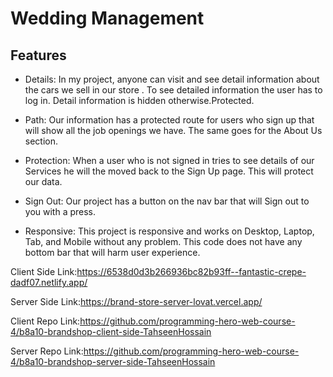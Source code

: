 
# Wedding Management



## Features
- Details:
In my project, anyone can visit and see detail information about the cars we sell in our store . To see detailed information the user has to log in. Detail information is hidden otherwise.Protected.

- Path:
Our information has a protected route for users who sign up that will show all the job openings we have. The same goes for the About Us section.

- Protection:
When a user who is not signed in tries to see details of our Services he will the moved back to the Sign Up page. This will protect our data.

- Sign Out:
Our project has a button on the nav bar that will Sign out to you with a press.

- Responsive:
This project is responsive and works on Desktop, Laptop, Tab, and Mobile without any problem. This code does not have any bottom bar that will harm user experience.

Client Side Link:https://6538d0d3b266936bc82b93ff--fantastic-crepe-dadf07.netlify.app/

Server Side Link:https://brand-store-server-lovat.vercel.app/

Client Repo Link:https://github.com/programming-hero-web-course-4/b8a10-brandshop-client-side-TahseenHossain

Server Repo Link:https://github.com/programming-hero-web-course-4/b8a10-brandshop-server-side-TahseenHossain